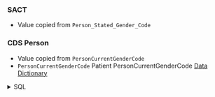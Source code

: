 ### SACT
* Value copied from `Person_Stated_Gender_Code`
### CDS Person
* Value copied from `PersonCurrentGenderCode`
* `PersonCurrentGenderCode` Patient PersonCurrentGenderCode [Data Dictionary](https://www.datadictionary.nhs.uk/data_elements/person_gender_code_current.html)
<details>
<summary>SQL</summary>

```sql
select
	distinct
		NHSNumber,
		DateofBirth as DateOfBirth,
		EthnicCategory,
		PersonCurrentGenderCode
from omop_staging.cds_line01
where NHSNumber is not null;
	
```
</details>

